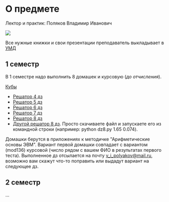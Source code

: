 # О предмете
Лектор и практик: Поляков Владимир Иванович

![](https://i.imgur.com/pvxL4QA.gif)

Все нужные книжки и свои презентации преподаватель выкладывает в [УМД](https://isu.ifmo.ru/pls/apex/f?p=2143:6:116879907823552::NO:RP:)

## 1 семестр
В 1 семестре надо выполнить 8 домашек и курсовую (_до отчисления_). 

[Кубы](https://t.me/+qO4dE84coBlkNDU6)

- [Решатор 4 дз](https://205826.github.io/T2P/T2P_EDITOR.html?id=149999)
- [Решатор 5 дз](https://205826.github.io/T2P/T2P_EDITOR.html?id=149998)
- [Решатор 6 дз](https://205826.github.io/T2P/T2P_EDITOR.html?id=149997)
- [Решатор 7 дз](https://205826.github.io/T2P/T2P_EDITOR.html?id=149996)
- [Решатор 8 дз](https://205826.github.io/T2P/T2P_EDITOR.html?id=149995)
- [Другой решатор 8 дз](https://github.com/RomanVassilchenko/ITMO-My-Projects/blob/main/Year-1/Discrete%20math%2C%20%D0%94%D0%B8%D1%81%D0%BA%D1%80%D0%B5%D1%82%D0%BD%D0%B0%D1%8F%20%D0%BC%D0%B0%D1%82%D0%B5%D0%BC%D0%B0%D1%82%D0%B8%D0%BA%D0%B0/1-semester/Homework/dz8.py). Просто скачиваете файл и запускаете его из командной строки (например: python dz8.py 1.65 0.074).

Домашки берутся в приложениях к методичке "Арифметические основы ЭВМ". Вариант первой домашки совпадает с вариантом (mod136) курсовой (число рядом с вашем ФИО в результатах первого теста).
Выполненное дз отсылается на почту v_i_polyakov@mail.ru, возможно вам скажут что-то поправить или выдадут вариант на следующее дз.

## 2 семестр

...
